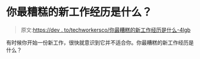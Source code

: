 # 你最糟糕的新工作经历是什么？

> 原文:[https://dev . to/techworkersco/你最糟糕的新工作经历是什么-4lgb](https://dev.to/techworkersco/what-was-your-worst-new-job-experience-4lgb)

有时候你开始一份新工作，很快就意识到它并不适合你。你最糟糕的新工作经历是什么？